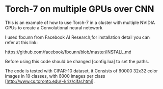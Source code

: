 # Torch-7 on multiple GPUs over CNN


This is an example of how to use Torch-7 in a cluster with multiple NVIDIA GPUs to create a Convolutional neural netework.

I used fbcunn from Facebook AI Research,for installation detail you can refer at this link:

https://github.com/facebook/fbcunn/blob/master/INSTALL.md

Before using this code should be changed [config.lua] to set the paths. 

The code is tested with CIFAR-10 dataset, it Consists of 60000 32x32 color images in 10 classes, with 6000 images per class [http://www.cs.toronto.edu/~kriz/cifar.html].

